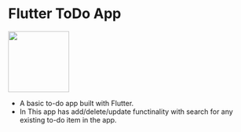# Flutter ToDo App

<img width="124" src="https://cdn-icons-png.flaticon.com/512/2833/2833509.png">

- A basic to-do app built with Flutter. 
- In This app has add/delete/update functinality with search for any existing to-do item in the app.

